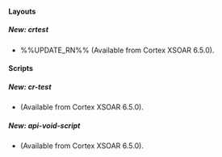 
#### Layouts
##### New: crtest
- %%UPDATE_RN%% (Available from Cortex XSOAR 6.5.0).

#### Scripts
##### New: cr-test
-  (Available from Cortex XSOAR 6.5.0).
##### New: api-void-script
-  (Available from Cortex XSOAR 6.5.0).
